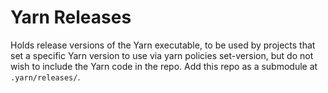 # Yarn Releases

Holds release versions of the Yarn executable, to be used by projects that
set a specific Yarn version to use via yarn policies set-version, but do not
wish to include the Yarn code in the repo.  Add this repo as a submodule
at `.yarn/releases/`.
